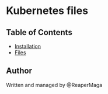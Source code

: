 # Kubernetes files

## Table of Contents
- <a href="/installation">Installation</a>
- <a href="/installation">Files</a>


## Author

Written and managed by @ReaperMaga